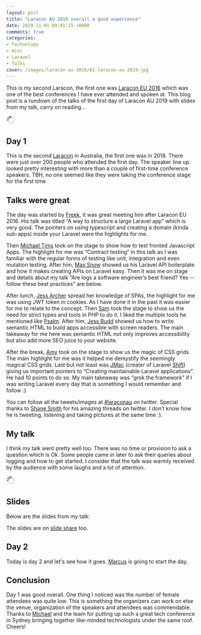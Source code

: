 ```yaml
---
layout: post
title: "Laracon AU 2019 overall a good experience"
date: 2019-11-01 09:01:15 +0000
comments: true
categories: 
- Technology
- misc
- Laravel
- Talks
cover: /images/laracon-au-2019/01-laracon-au-2019.jpg
---
```


This is my second Laracon, the first one was [Laracon EU 2016](https://geshan.com.np/blog/2016/08/number-laraconeu-2016-was-a-great-experience-overall/) which was one of the best conferences I have ever attended and spoken at. This blog post is a rundown of the talks of the first day of Laracon AU 2019 with slides from my talk, carry on reading…

<img class="center" src="/images/generic/loading.gif" data-echo="/images/laracon-au-2019/01-laracon-au-2019.jpg" title="Laracon AU 2019 stage" alt="Laracon AU 2019 stage">

<!-- more -->

## Day 1

This is the second [Laracon](https://laracon.com.au/) in Australia, the first one was in 2018. There were just over 200 people who attended the first day. The speaker line up looked pretty interesting with more than a couple of first-time conference speakers. TBH, no one seemed like they were taking the conference stage for the first time

## Talks were great

The day was started by [Freek](https://freek.dev/), it was great meeting him after Laracon EU 2016. His talk was titled “A way to structure a large Laravel app” which is very good. The pointers on using typescript and creating a domain (kinda sub-apps) inside your Laravel were the highlights for me.

Then [Michael Tims](https://twitter.com/michael_timbs) took on the stage to show how to test fronted Javascript Apps. The highlight for me was “Contract testing” in this talk as I was familiar with the regular forms of testing like unit, integration and even mutation testing. After him, [Max Snow](https://blog.maxsnow.me/) showed us his Laravel API boilerplate and how it makes creating APIs on Laravel easy. Then it was me on stage and details about my talk “Are logs a software engineer’s best friend? Yes -- follow these best practices” are below.

After lunch, [Jess Archer](https://jessarcher.com/) spread her knowledge of SPAs, the highlight for me was using JWT token in cookies. As I have done it in the past it was easier for me to relate to the concept. Then [Sam](https://samgreenwood.me/) took the stage to show us the need for strict types and tools in PHP to do it. I liked the multiple tools he mentioned like [Psalm](http://psalm.dev). After him, [Jess Budd](https://jessbudd.com) showed us how to write semantic HTML to build apps accessible with screen readers. The main takeaway for me here was semantic HTML not only improves accessibility but also add more SEO juice to your website.

After the break, [Amy](https://amyskapers.tech/) took on the stage to show us the magic of CSS grids. The main highlight for me was it helped me demystify the seemingly magical CSS grids. Last but not least was [JMac](https://jasonmccreary.me/) (creater of Laravel [Shift](https://laravelshift.com/)) giving us important pointers to “Creating maintainable Laravel applications”. He had 10 points to do so. My main takeaway was “grok the framework” if I was writing Laravel every day that is something I would remember and follow :)

You can follow all the tweets/images at [#laraconau](https://twitter.com/search?q=%23laraconau) on twitter. Special thanks to [Shane Smith](https://twitter.com/shanesmithau) for his amazing threads on twitter. I don’t know how he is tweeting, listening and taking pictures at the same time :).

## My talk

I think my talk went pretty well too. There was no time or provision to ask a question which is Ok. Some people came in later to ask their queries about logging and how to get started. I consider that the talk was warmly received by the audience with some laughs and a lot of attention.

<img class="center" src="/images/generic/loading.gif" data-echo="/images/laracon-au-2019/02-laracon-au-2019.jpg" title="My talk about Logging at Laracon AU 2019" alt="My talk about Logging at Laracon AU 2019">

## Slides

Below are the slides from my talk:

<script async class="speakerdeck-embed" data-id="26f9b284425c4048a8aa587e155636ce" data-ratio="1.77777777777778" src="//speakerdeck.com/assets/embed.js"></script>

The slides are on [slide share](https://www.slideshare.net/geshan/are-logs-a-software-engineers-best-friend-yes-follow-these-best-practices) too.

## Day 2

Today is day 2 and let's see how it goes. [Marcus](https://twitter.com/marcusamoore) is going to start the day.

## Conclusion

Day 1 was good overall. One thing I noticed was the number of female attendees was quite low. This is something the organizers can work on else the venue, organization of the speakers and attendees was commendable. Thanks to [Michael](https://twitter.com/michaeldyrynda) and the team for putting up such a great tech conference in Sydney bringing together like-minded technologists under the same roof. Cheers!
